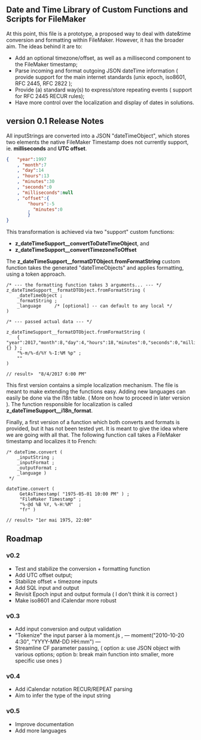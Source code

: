 ## Date and Time Library of Custom Functions and Scripts for FileMaker


At this point, this file is a prototype, a proposed way to deal with date&time conversion and formatting within FileMaker.  However, it has the broader aim. The ideas behind it are to:
- Add an optional timezone/offset, as well as a millisecond component to the FileMaker timestamp;
- Parse incoming and format outgoing JSON dateTime information ( provide support for the main internet standards (unix epoch, iso8601, RFC 2445, RFC 2822 );
- Provide (a) standard way(s) to express/store repeating events ( support for RFC 2445 RECUR rules);
- Have more control over the localization and display of dates in solutions.
    

## version 0.1 Release Notes

All inputStrings are converted into a JSON "dateTimeObject", which stores two elements the native FileMaker Timestamp does not currently support, ie. **milliseconds** and **UTC offset**.

```json
{   "year":1997
    , "month":7
    , "day":14
    , "hours":13
    , "minutes":30
    , "seconds":0
    , "milliseconds":null
    , "offset":{ 
        "hours":-5
        , "minutes":0 
        } 
}
```


This transformation is achieved via two "support" custom functions: 
- **z_dateTimeSupport__convertToDateTimeObject**, and
- **z_dateTimeSupport__convertTimezoneToOffset**



The **z_dateTimeSupport__formatDTObject.fromFormatString** custom function takes the generated "dateTimeObjects" and applies formatting, using a token approach.  

```
/* --- the formatting function takes 3 arguments... --- */
z_dateTimeSupport__formatDTObject.fromFormatString ( 
    _dateTimeObject ; 
    _formatString ; 
    _language     /* [optional] -- can default to any local */
)

/* --- passed actual data --- */

z_dateTimeSupport__formatDTObject.fromFormatString ( 
    { "year":2017,"month":8,"day":4,"hours":18,"minutes":0,"seconds":0,"milliseconds":0,"offset":{} } ; 
    "%-m/%-d/%Y %-I:%M %p" ; 
    "" 
) 

// result>  "8/4/2017 6:00 PM"

```



This first version contains a simple localization mechanism.  The file is meant to make extending the functions easy. Adding new languages can easily be done via the i18n table. ( More on how to proceed in later version ). The function responsible for localization is called **z_dateTimeSupport__i18n_format**. 


Finally, a first version of a function which both converts and formats is provided, but it has not been tested yet.  It is meant to give the idea where we are going with all that. The following function call takes a FileMaker timestamp and localizes it to French:

```
/* dateTime.convert ( 
    _inputString ; 
    _inputFormat ; 
    _outputFormat ; 
    _language )
 */

dateTime.convert ( 
     GetAsTimestamp( "1975-05-01 10:00 PM" ) ; 
     "FileMaker Timestamp" ; 
     "%-@d %B %Y, %-H:%M"  ;
     "fr" )

// result> "1er mai 1975, 22:00"
```





## Roadmap

### v0.2
- Test and stabilize the conversion + formatting function
- Add UTC offset output;
- Stabilize offset + timezone inputs
- Add SQL input and output
- Revisit Epoch input and output formula ( I don't think it is correct )
- Make iso8601 and iCalendar more robust

### v0.3
- Add input conversion and output validation
- "Tokenize" the input parser  à la moment.js , — moment("2010-10-20 4:30", "YYYY-MM-DD HH:mm") —
- Streamline CF parameter passing, ( option a: use JSON object with various options; option b: break main function into smaller, more specific use ones ) 

### v0.4

- Add iCalendar notation RECUR/REPEAT parsing 
- Aim to infer the type of the input string


### v0.5

- Improve documentation
- Add more languages
